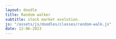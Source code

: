 ```yaml
---
layout: doodle
title: Random walker
subtitle: stock market evolution.
js: "/assets/js/doodles/classes/random-walk.js"
date: 12-06-2023
---
```


<div id="specific-doodle-container"></div>
